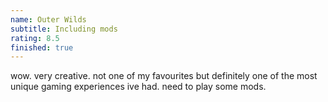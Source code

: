 ```yaml
---
name: Outer Wilds
subtitle: Including mods
rating: 8.5
finished: true
---
```


wow. very creative. not one of my favourites but definitely one of the most unique gaming experiences ive had. need to play some mods.
